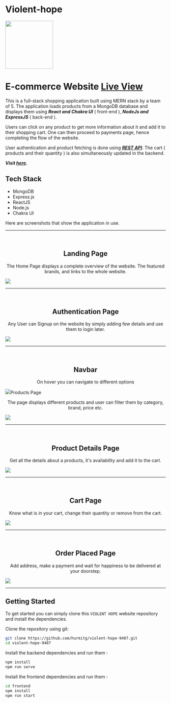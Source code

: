 
# Violent-hope

<img src="https://user-images.githubusercontent.com/101565835/209437411-339662d2-07cb-4df3-b273-39d42997bc28.jpeg" style="width:150px" />

# E-commerce Website  <a href="https://violent-hope-ecomm.netlify.app/">Live View</a>

This is a full-stack shopping application built using MERN stack by a team of 5. The application loads products from a MongoDB database and displays them using **_React and Chakra UI_** ( front-end ), **_NodeJs and ExpressJS_** ( back-end ).

Users can click on any product to get more information about it and add it to their shopping cart. One can then proceed to payments page, hence completing the flow of the website.

User authentication and product fetching is done using <u>**_REST API_**</u>. The cart ( products and their quantity ) is also simultaneously updated in the backend.

**_Visit [here](https://violent-hope.netlify.app/)._**

## Tech Stack

- MongoDB
- Express.js
- ReactJS
- Node.js
- Chakra UI

Here are screenshots that show the application in use.

<hr/>
<br>
<h2 align="center">Landing Page</h2>

<p align="center">The Home Page displays a complete overview of the website. The featured brands, and links to the whole website.</p>

<img src="https://user-images.githubusercontent.com/101565835/209432112-cee18dba-e12f-4da7-b90a-76296424a3e4.png"/>

---

<br>
<h2 align="center">Authentication Page</h2>

<p align="center">Any User can Signup on the website by simply adding few details and use them to login later.</p>

<img src="https://user-images.githubusercontent.com/101565835/209432072-da6e421b-954f-462a-9272-f4548fb4ae1c.png"/>

---
<br>
<h2 align="center">Navbar</h2>
<p align="center">On hover you can navigate to different options</p>
<img src="https://user-images.githubusercontent.com/101565835/209432793-db6a0e6c-25e9-4459-b3a9-cf7a0ef4660e.png/>
<br>
<h2 align="center">Products Page</h2>

<p align="center">The page displays different products and user can filter them by category, brand, price etc.</p>

<img src="https://user-images.githubusercontent.com/101565835/209432793-db6a0e6c-25e9-4459-b3a9-cf7a0ef4660e.png"/>

---

<br>
<h2 align="center">Product Details Page</h2>

<p align="center">Get all the details about a products, it's availability and add it to the cart.</p>

<img src="https://user-images.githubusercontent.com/101565835/209432166-9443b3d4-e995-4bff-a39a-1a326848e22e.png"/>

---

<br>
<h2 align="center">Cart Page</h2>

<p align="center">Know what is in your cart, change their quantity or remove from the cart.</p>

<img src="https://user-images.githubusercontent.com/101565835/209432072-da6e421b-954f-462a-9272-f4548fb4ae1c.png"/>

---

<br>
<h2 align="center">Order Placed Page</h2>

<p align="center">Add address, make a payment and wait for happiness to be delivered at your doorstep.</p>

<img src="https://user-images.githubusercontent.com/101565835/209431982-eff20e4a-2d63-4c75-b8ce-bdbe567fa414.png"/>

---

## Getting Started

To get started you can simply clone this `VIOLENT HOPE` website repository and install the dependencies.

Clone the repository using git:

```bash
git clone https://github.com/hurmitg/violent-hope-9407.git
cd violent-hope-9407
```

Install the backend dependencies and run them :

```bash
npm install
npm run serve
```

Install the frontend dependencies and run them :

```bash
cd frontend
npm install
npm run start
```



